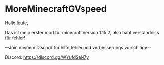# MoreMinecraftGVspeed
Hallo leute,

Das ist mein erster mod für minecraft Version 1.15.2, also habt verständniss für fehler!

--Join meinem Discord für hilfe,fehler und verbesserungs vorschläge--

Discord: https://discord.gg/WYufdSeN7y
